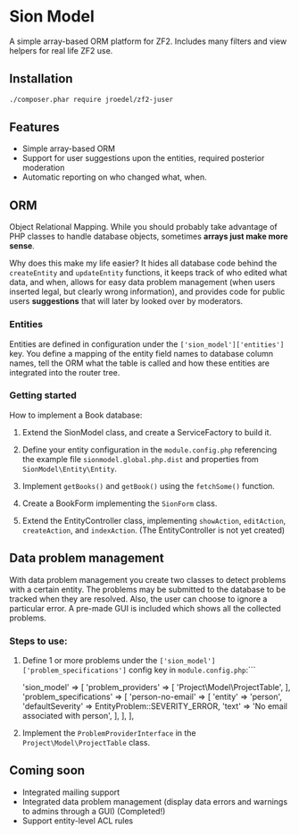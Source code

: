# Sion Model

A simple array-based ORM platform for ZF2. Includes many filters and view helpers for real life ZF2 use. 

## Installation

```bash
./composer.phar require jroedel/zf2-juser
```

## Features

* Simple array-based ORM
* Support for user suggestions upon the entities, required posterior moderation
* Automatic reporting on who changed what, when.

## ORM

Object Relational Mapping. While you should probably take advantage of PHP classes to handle 
database objects, sometimes **arrays just make more sense**. 

Why does this make my life easier? It hides all database code behind the `createEntity` and `updateEntity`
functions, it keeps track of who edited what data, and when, allows for easy data problem management (when
users inserted legal, but clearly wrong information), and provides code for public users **suggestions** 
that will later by looked over by moderators.

### Entities

Entities are defined in configuration under the `['sion_model']['entities']` key. You define a
mapping of the entity field names to database column names, tell the ORM what the table is called 
and how these entities are integrated into the router tree.

### Getting started

How to implement a Book database:

1. Extend the SionModel class, and create a ServiceFactory to build it.

2. Define your entity configuration in the `module.config.php` referencing the example file `sionmodel.global.php.dist` 
and properties from `SionModel\Entity\Entity`.

3. Implement `getBooks()` and `getBook()` using the `fetchSome()` function. 

4. Create a BookForm implementing the `SionForm` class. 

5. Extend the EntityController class, implementing `showAction`, `editAction`, `createAction`, and `indexAction`.
	(The EntityController is not yet created)

## Data problem management

With data problem management you create two classes to detect problems with a certain 
entity. The problems may be submitted to the database to be tracked when they are 
resolved. Also, the user can choose to ignore a particular error. A pre-made GUI is 
included which shows all the collected problems. 

### Steps to use:

1. Define 1 or more problems under the `['sion_model']['problem_specifications']` config key in `module.config.php`:```

	'sion_model' => [
		'problem_providers' => [
	        'Project\Model\ProjectTable',
	    ],
		'problem_specifications' => [
	        'person-no-email' => [
	            'entity'            => 'person',
	            'defaultSeverity'   => EntityProblem::SEVERITY_ERROR,
	            'text'              => 'No email associated with person',
	    	],
		],
	],
2. Implement the `ProblemProviderInterface` in the `Project\Model\ProjectTable` class. 

## Coming soon

* Integrated mailing support
* Integrated data problem management (display data errors and warnings to admins through a GUI) (Completed!)
* Support entity-level ACL rules
